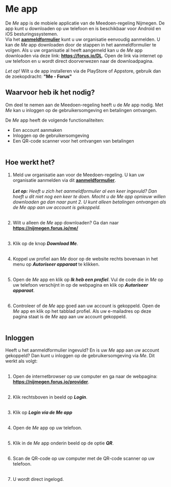 # Me app
De _Me_ app is de mobiele applicatie van de Meedoen-regeling Nijmegen. De app kunt u downloaden op uw telefoon en is beschikbaar voor Android en iOS besturingssystemen. <br /> Via het **[aanmeldformulier](https://nijmegen.forus.io/provider/sign-up)** kunt u uw organisatie eenvoudig aanmelden. U kan de _Me_ app downloaden door de stappen in het aanmeldformulier te volgen. Als u uw organisatie al heeft aangemeld kan u de _Me_ app downloaden via deze link: **<a href="https://forus.io/DL" target="_blank">https://forus.io/DL</a>**.
Open de link via internet op uw telefoon en u wordt direct doorverwezen naar de downloadpagina.
&nbsp;

*Let op!* Wilt u de app installeren via de PlayStore of Appstore, gebruik dan de zoekopdracht: **"Me - Forus"**

## Waarvoor heb ik het nodig?
Om deel te nemen aan de Meedoen-regeling heeft u de _Me_ app nodig. Met _Me_ kan u inloggen op de gebruikersomgeving en betalingen ontvangen.
&nbsp;

De _Me_ app heeft de volgende functionaliteiten:

* Een account aanmaken
* Inloggen op de gebruikersomgeving
* Een QR-code scanner voor het ontvangen van betalingen
<br />&nbsp;

## Hoe werkt het?
1. Meld uw organisatie aan voor de Meedoen-regeling. U kan uw organisatie aanmelden via dit **<a href="https://nijmegen.forus.io/provider/sign-up" target="_blank">aanmeldformulier</a>**.<br /><br />
    **_Let op:_** _Heeft u zich het aanmeldformulier al een keer ingevuld? Dan hoeft u dit niet nog een keer te doen. Mocht u de Me app opnieuw willen downloaden ga dan naar punt 2. U kunt alleen betalingen ontvangen als de Me app aan uw account is gekoppeld._
<br /> &nbsp;

2. Wilt u alleen de _Me_ app downloaden? Ga dan naar **<a href="https://nijmegen.forus.io/me/" target="_blank">https://nijmegen.forus.io/me/</a>**
<br />&nbsp;

3. Klik op de knop **_Download Me_**.
<br />&nbsp;

4. Koppel uw profiel aan _Me_ door op de website rechts bovenaan in het menu op **_Autoriseer apparaat_** te klikken.
<br />&nbsp;

5. Open de _Me_ app en klik op **_Ik heb een profiel_**. Vul de code die in _Me_ op uw telefoon  verschijnt in op de webpagina en klik op **_Autoriseer apparaat_**.
<br />&nbsp;

6. Controleer of de _Me_ app goed aan uw account is gekoppeld. Open de _Me_ app en klik op het tabblad profiel. Als uw e-mailadres op deze pagina staat is de _Me_ app aan uw account gekoppeld.
<br />&nbsp;

## Inloggen
Heeft u het aanmeldformulier ingevuld? En is uw _Me_ app aan uw account gekoppeld?
Dan kunt u inloggen op de gebruikersomgeving via _Me_. Dit werkt als volgt:
<br />&nbsp;

1. Open de internetbrowser op uw computer en ga naar de webpagina: **<a href="https://nijmegen.forus.io/provider" target="_blank">https://nijmegen.forus.io/provider</a>**.
<br />&nbsp;

2. Klik rechtsboven in beeld op **_Login_**.
<br />&nbsp;

3. Klik op **_Login via de Me app_**
<br />&nbsp;

4. Open de _Me_ app op uw telefoon.
<br />&nbsp;

5. Klik in de _Me_ app onderin beeld op de optie **_QR_**.
<br />&nbsp;

6. Scan de QR-code op uw computer met de QR-code scanner op uw telefoon.
<br />&nbsp;

7. U wordt direct ingelogd.
<br />&nbsp;
